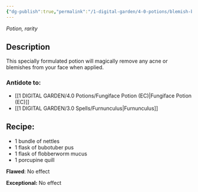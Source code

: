 ```yaml
---
{"dg-publish":true,"permalink":"/1-digital-garden/4-0-potions/blemish-blitzer-1st/"}
---
```


*Potion, rarity* 

## Description

This specially formulated potion will magically remove any acne or blemishes from your face when applied.

### Antidote to: 
- [[1 DIGITAL GARDEN/4.0 Potions/Fungiface Potion (EC)\|Fungiface Potion (EC)]] 
- [[1 DIGITAL GARDEN/3.0 Spells/Furnunculus\|Furnunculus]]

## Recipe:

* 1 bundle of nettles
* 1 flask of bubotuber pus
* 1 flask of flobberworm mucus
* 1 porcupine quill

**Flawed**:
No effect

**Exceptional:** 
No effect